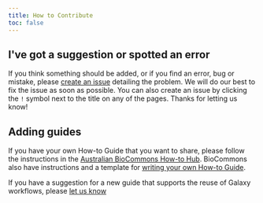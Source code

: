 ```yaml
---
title: How to Contribute
toc: false
---
```



## I've got a suggestion or spotted an error

If you think something should be added, or if you find an error, bug or mistake, please [create an issue](https://github.com/AustralianBioCommons/how-to-guides/issues/new) detailing the problem. We will do our best to fix the issue as soon as possible. You can also create an issue by clicking the `!` symbol next to the title on any of the pages. Thanks for letting us know!


## Adding guides

If you have your own How-to Guide that you want to share, please follow the instructions in the [Australian BioCommons How-to Hub](https://australianbiocommons.github.io/how-to-hub/contributing). BioCommons also have instructions and a template for [writing your own How-to Guide](https://australianbiocommons.github.io/how-to-guide-template/).

If you have a suggestion for a new guide that supports the reuse of Galaxy workflows, please [let us know](contact@biocommons.org.au) 
